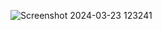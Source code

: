 ![Screenshot 2024-03-23 123241](https://github.com/Gaurav038/interview-notes/assets/78479119/5810af05-4d3e-450d-9247-0e6a4a08cb80)
